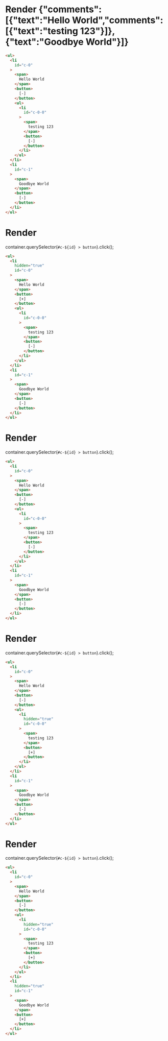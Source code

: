 # Render {"comments":[{"text":"Hello World","comments":[{"text":"testing 123"}]},{"text":"Goodbye World"}]}
```html
<ul>
  <li
    id="c-0"
  >
    <span>
      Hello World
    </span>
    <button>
      [-]
    </button>
    <ul>
      <li
        id="c-0-0"
      >
        <span>
          testing 123
        </span>
        <button>
          [-]
        </button>
      </li>
    </ul>
  </li>
  <li
    id="c-1"
  >
    <span>
      Goodbye World
    </span>
    <button>
      [-]
    </button>
  </li>
</ul>
```


# Render 
container.querySelector(`#c-${id} > button`).click();

```html
<ul>
  <li
    hidden="true"
    id="c-0"
  >
    <span>
      Hello World
    </span>
    <button>
      [+]
    </button>
    <ul>
      <li
        id="c-0-0"
      >
        <span>
          testing 123
        </span>
        <button>
          [-]
        </button>
      </li>
    </ul>
  </li>
  <li
    id="c-1"
  >
    <span>
      Goodbye World
    </span>
    <button>
      [-]
    </button>
  </li>
</ul>
```


# Render 
container.querySelector(`#c-${id} > button`).click();

```html
<ul>
  <li
    id="c-0"
  >
    <span>
      Hello World
    </span>
    <button>
      [-]
    </button>
    <ul>
      <li
        id="c-0-0"
      >
        <span>
          testing 123
        </span>
        <button>
          [-]
        </button>
      </li>
    </ul>
  </li>
  <li
    id="c-1"
  >
    <span>
      Goodbye World
    </span>
    <button>
      [-]
    </button>
  </li>
</ul>
```


# Render 
container.querySelector(`#c-${id} > button`).click();

```html
<ul>
  <li
    id="c-0"
  >
    <span>
      Hello World
    </span>
    <button>
      [-]
    </button>
    <ul>
      <li
        hidden="true"
        id="c-0-0"
      >
        <span>
          testing 123
        </span>
        <button>
          [+]
        </button>
      </li>
    </ul>
  </li>
  <li
    id="c-1"
  >
    <span>
      Goodbye World
    </span>
    <button>
      [-]
    </button>
  </li>
</ul>
```


# Render 
container.querySelector(`#c-${id} > button`).click();

```html
<ul>
  <li
    id="c-0"
  >
    <span>
      Hello World
    </span>
    <button>
      [-]
    </button>
    <ul>
      <li
        hidden="true"
        id="c-0-0"
      >
        <span>
          testing 123
        </span>
        <button>
          [+]
        </button>
      </li>
    </ul>
  </li>
  <li
    hidden="true"
    id="c-1"
  >
    <span>
      Goodbye World
    </span>
    <button>
      [+]
    </button>
  </li>
</ul>
```